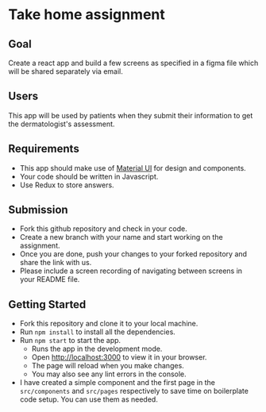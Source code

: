 # Take home assignment

## Goal
Create a react app and build a few screens as specified in a figma file which will be shared separately via email.

## Users
This app will be used by patients when they submit their information to get the dermatologist's assessment.

## Requirements
- This app should make use of [Material UI](https://mui.com/material-ui/getting-started/) for design and components.
- Your code should be written in Javascript.
- Use Redux to store answers.

## Submission
- Fork this github repository and check in your code. 
- Create a new branch with your name and start working on the assignment.
- Once you are done, push your changes to your forked repository and share the link with us.
- Please include a screen recording of navigating between screens in your README file.

## Getting Started
 - Fork this repository and clone it to your local machine.
 - Run `npm install` to install all the dependencies.
 - Run `npm start` to start the app. 
   - Runs the app in the development mode. 
   - Open [http://localhost:3000](http://localhost:3000) to view it in your browser. 
   - The page will reload when you make changes.
   - You may also see any lint errors in the console.
 - I have created a simple component and the first page in the `src/components` and `src/pages` respectively to save time on boilerplate code setup. You can use them as needed.
